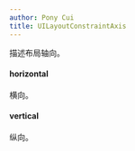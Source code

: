 ```yaml
---
author: Pony Cui
title: UILayoutConstraintAxis
---
```


描述布局轴向。

#### horizontal
横向。

#### vertical
纵向。